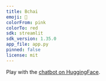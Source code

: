 ```yaml
---
title: Bchai
emoji: 🐢
colorFrom: pink
colorTo: red
sdk: streamlit
sdk_version: 1.35.0
app_file: app.py
pinned: false
license: mit
---
```


Play with the [chatbot on HuggingFace](https://kli4yxzpig4ekf6btnzmww.streamlit.app/).
